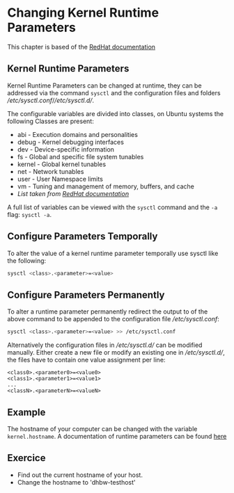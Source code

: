 # Changing Kernel Runtime Parameters
This chapter is based of the [RedHat documentation](https://access.redhat.com/documentation/en-us/red_hat_enterprise_linux/8/html/managing_monitoring_and_updating_the_kernel/configuring-kernel-parameters-at-runtime_managing-monitoring-and-updating-the-kernel)

## Kernel Runtime Parameters
Kernel Runtime Parameters can be changed at runtime, they can be addressed via the command `sysctl` and the configuration files and folders */etc/sysctl.conf*/*/etc/sysctl.d/*.

The configurable variables are divided into classes, on Ubuntu systems the following Classes are present:

- abi - Execution domains and personalities
- debug - Kernel debugging interfaces
- dev - Device-specific information
- fs - Global and specific file system tunables
- kernel - Global kernel tunables
- net - Network tunables
- user - User Namespace limits
- vm - Tuning and management of memory, buffers, and cache
- *List taken from [RedHat documentation](https://access.redhat.com/documentation/en-us/red_hat_enterprise_linux/8/html/managing_monitoring_and_updating_the_kernel/configuring-kernel-parameters-at-runtime_managing-monitoring-and-updating-the-kernel)*

A full list of variables can be viewed with the `sysctl` command and the `-a` flag: `sysctl -a`.

## Configure Parameters Temporally

To alter the value of a kernel runtime parameter temporally use sysctl like the following:

~~~~ bash
sysctl <class>.<parameter>=<value>
~~~~ 

## Configure Parameters Permanently

To alter a runtime parameter permanently redirect the output to of the above command to be appended to the configuration file */etc/sysctl.conf*:

~~~~ bash
sysctl <class>.<parameter>=<value> >> /etc/sysctl.conf
~~~~

Alternatively the configuration files in */etc/sysctl.d/* can be modified manually. Either create a new file or modify an existing one in */etc/sysctl.d/*, the files have to contain one value assignment per line:

~~~~
<class0>.<parameter0>=<value0>
<class1>.<parameter1>=<value1>
...
<classN>.<parameterN>=<valueN>
~~~~

## Example

The hostname of your computer can be changed with the variable `kernel.hostname`. 
A documentation of runtime parameters can be found [here](https://sysctl-explorer.net/)

## Exercice

- Find out the current hostname of your host.
- Change the hostname to 'dhbw-testhost'
